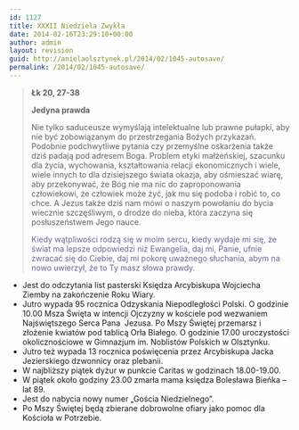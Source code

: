 ```yaml
---
id: 1127
title: XXXII Niedziela Zwykła
date: 2014-02-16T23:29:10+00:00
author: admin
layout: revision
guid: http://anielaolsztynek.pl/2014/02/1045-autosave/
permalink: /2014/02/1045-autosave/
---
```

> **Łk 20, 27-38**
> 
> **Jedyna prawda**
> 
> Nie tylko saduceusze wymyślają intelektualne lub prawne pułapki, aby nie być zobowiązanym do przestrzegania Bożych przykazań. Podobnie podchwytliwe pytania czy przemyślne oskarżenia także dziś padają pod adresem Boga. Problem etyki małżeńskiej, szacunku dla życia, wychowania, kształtowania relacji ekonomicznych i wiele, wiele innych to dla dzisiejszego świata okazja, aby ośmieszać wiarę, aby przekonywać, że Bóg nie ma nic do zaproponowania człowiekowi, że człowiek może żyć, jak mu się podoba i robić to, co chce. A Jezus także dziś nam mówi o naszym powołaniu do bycia wiecznie szczęśliwym, o drodze do nieba, która zaczyna się posłuszeństwem Jego nauce.
> 
> <span style="color: #666699;">Kiedy wątpliwości rodzą się w moim sercu, kiedy wydaje mi się, że świat ma lepsze odpowiedzi niż Ewangelia, daj mi, Panie, ufnie zwracać się do Ciebie, daj mi pokorę uważnego słuchania, abym na nowo uwierzył, że to Ty masz słowa prawdy.</span>

  * Jest do odczytania list pasterski Księdza Arcybiskupa Wojciecha Ziemby na zakończenie Roku Wiary.
  * Jutro wypada 95 rocznica Odzyskania Niepodległości Polski. O godzinie 10.00 Msza Święta w intencji Ojczyzny w kościele pod wezwaniem Najświętszego Serca Pana  Jezusa. Po Mszy Świętej przemarsz i złożenie kwiatów pod tablicą Orła Białego. O godzinie 17.00 uroczystości okolicznościowe w Gimnazjum im. Noblistów Polskich w Olsztynku.
  * Jutro też wypada 13 rocznica poświęcenia przez Arcybiskupa Jacka Jezierskiego dzwonnicy oraz plebanii.
  * W najbliższy piątek dyżur w punkcie Caritas w godzinach 18.00-19.00.
  * W piątek około godziny 23.00 zmarła mama księdza Bolesława Bieńka &#8211; lat 89.
  * Jest do nabycia nowy numer &#8222;Gościa Niedzielnego&#8221;.
  * Po Mszy Świętej będą zbierane dobrowolne ofiary jako pomoc dla Kościoła w Potrzebie.